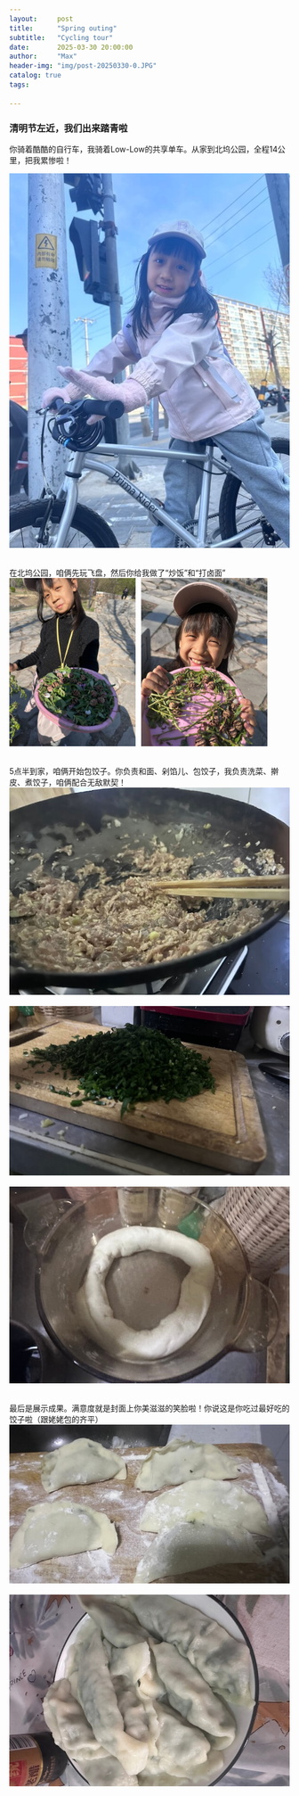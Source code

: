 ```yaml
---
layout:     post
title:      "Spring outing"
subtitle:   "Cycling tour"
date:       2025-03-30 20:00:00
author:     "Max"
header-img: "img/post-20250330-0.JPG"
catalog: true
tags:

---
```


> 

<h3>清明节左近，我们出来踏青啦</h3> 
你骑着酷酷的自行车，我骑着Low-Low的共享单车。从家到北坞公园，全程14公里，把我累惨啦！

![img](/img/post-20250330-1.JPG)


<br>在北坞公园，咱俩先玩飞盘，然后你给我做了“炒饭”和“打卤面”
<br>
<img src="/img/post-20250330-2.JPG"  alt="图片说明" width="45%" style="display: inline-block;" ><img src="/img/post-20250330-3.JPG"  alt="图片说明" width="45%" style="display: inline-block; margin-left: 10px;"> 


<br>5点半到家，咱俩开始包饺子。你负责和面、剁馅儿、包饺子，我负责洗菜、擀皮、煮饺子，咱俩配合无敌默契！
<br>
![img](/img/post-20250330-4.JPG)
<br>
<br>
![img](/img/post-20250330-5.JPG)
<br>
<br>
![img](/img/post-20250330-6.JPG)


<br>最后是展示成果。满意度就是封面上你美滋滋的笑脸啦！你说这是你吃过最好吃的饺子啦（跟姥姥包的齐平）
<br>
![img](/img/post-20250330-7.JPG)
<br>
<br>
![img](/img/post-20250330-8.JPG)



